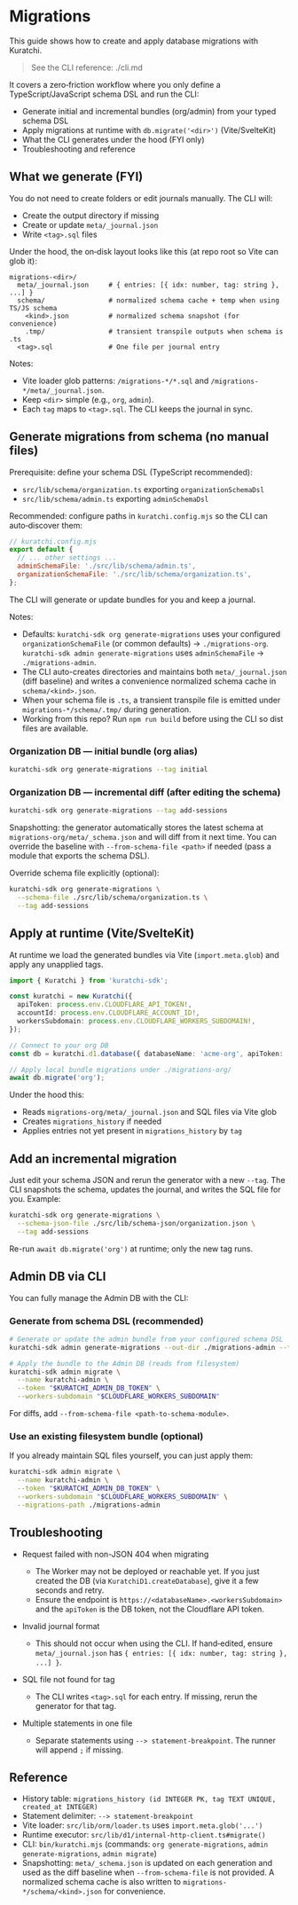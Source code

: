 # Migrations

This guide shows how to create and apply database migrations with Kuratchi.

> See the CLI reference: ./cli.md

It covers a zero‑friction workflow where you only define a TypeScript/JavaScript schema DSL and run the CLI:
- Generate initial and incremental bundles (org/admin) from your typed schema DSL
- Apply migrations at runtime with `db.migrate('<dir>')` (Vite/SvelteKit)
- What the CLI generates under the hood (FYI only)
- Troubleshooting and reference

## What we generate (FYI)

You do not need to create folders or edit journals manually. The CLI will:
- Create the output directory if missing
- Create or update `meta/_journal.json`
- Write `<tag>.sql` files

Under the hood, the on‑disk layout looks like this (at repo root so Vite can glob it):

```
migrations-<dir>/
  meta/_journal.json     # { entries: [{ idx: number, tag: string }, ...] }
  schema/                # normalized schema cache + temp when using TS/JS schema
    <kind>.json          # normalized schema snapshot (for convenience)
    .tmp/                # transient transpile outputs when schema is .ts
  <tag>.sql              # One file per journal entry
```

Notes:
- Vite loader glob patterns: `/migrations-*/*.sql` and `/migrations-*/meta/_journal.json`.
- Keep `<dir>` simple (e.g., `org`, `admin`).
- Each `tag` maps to `<tag>.sql`. The CLI keeps the journal in sync.

## Generate migrations from schema (no manual files)

Prerequisite: define your schema DSL (TypeScript recommended):
- `src/lib/schema/organization.ts` exporting `organizationSchemaDsl`
- `src/lib/schema/admin.ts` exporting `adminSchemaDsl`

Recommended: configure paths in `kuratchi.config.mjs` so the CLI can auto‑discover them:

```js
// kuratchi.config.mjs
export default {
  // ... other settings ...
  adminSchemaFile: './src/lib/schema/admin.ts',
  organizationSchemaFile: './src/lib/schema/organization.ts',
};
```

The CLI will generate or update bundles for you and keep a journal.

Notes:
- Defaults: `kuratchi-sdk org generate-migrations` uses your configured `organizationSchemaFile` (or common defaults) -> `./migrations-org`. `kuratchi-sdk admin generate-migrations` uses `adminSchemaFile` -> `./migrations-admin`.
- The CLI auto-creates directories and maintains both `meta/_journal.json` (diff baseline) and writes a convenience normalized schema cache in `schema/<kind>.json`.
- When your schema file is `.ts`, a transient transpile file is emitted under `migrations-*/schema/.tmp/` during generation.
- Working from this repo? Run `npm run build` before using the CLI so dist files are available.

### Organization DB — initial bundle (org alias)

```sh
kuratchi-sdk org generate-migrations --tag initial
```

### Organization DB — incremental diff (after editing the schema)

```sh
kuratchi-sdk org generate-migrations --tag add-sessions
```

Snapshotting: the generator automatically stores the latest schema at `migrations-org/meta/_schema.json` and will diff from it next time. You can override the baseline with `--from-schema-file <path>` if needed (pass a module that exports the schema DSL).

Override schema file explicitly (optional):

```sh
kuratchi-sdk org generate-migrations \
  --schema-file ./src/lib/schema/organization.ts \
  --tag add-sessions
```

## Apply at runtime (Vite/SvelteKit)

At runtime we load the generated bundles via Vite (`import.meta.glob`) and apply any unapplied tags.

```ts
import { Kuratchi } from 'kuratchi-sdk';

const kuratchi = new Kuratchi({
  apiToken: process.env.CLOUDFLARE_API_TOKEN!,
  accountId: process.env.CLOUDFLARE_ACCOUNT_ID!,
  workersSubdomain: process.env.CLOUDFLARE_WORKERS_SUBDOMAIN!,
});

// Connect to your org DB
const db = kuratchi.d1.database({ databaseName: 'acme-org', apiToken: '<org_db_token>' });

// Apply local bundle migrations under ./migrations-org/
await db.migrate('org');
```

Under the hood this:
- Reads `migrations-org/meta/_journal.json` and SQL files via Vite glob
- Creates `migrations_history` if needed
- Applies entries not yet present in `migrations_history` by `tag`

## Add an incremental migration

Just edit your schema JSON and rerun the generator with a new `--tag`. The CLI snapshots the schema, updates the journal, and writes the SQL file for you. Example:

```sh
kuratchi-sdk org generate-migrations \
  --schema-json-file ./src/lib/schema-json/organization.json \
  --tag add-sessions
```

Re-run `await db.migrate('org')` at runtime; only the new tag runs.

## Admin DB via CLI

You can fully manage the Admin DB with the CLI:

### Generate from schema DSL (recommended)

```sh
# Generate or update the admin bundle from your configured schema DSL
kuratchi-sdk admin generate-migrations --out-dir ./migrations-admin --tag initial

# Apply the bundle to the Admin DB (reads from filesystem)
kuratchi-sdk admin migrate \
  --name kuratchi-admin \
  --token "$KURATCHI_ADMIN_DB_TOKEN" \
  --workers-subdomain "$CLOUDFLARE_WORKERS_SUBDOMAIN"
```

For diffs, add `--from-schema-file <path-to-schema-module>`.

### Use an existing filesystem bundle (optional)

If you already maintain SQL files yourself, you can just apply them:

```sh
kuratchi-sdk admin migrate \
  --name kuratchi-admin \
  --token "$KURATCHI_ADMIN_DB_TOKEN" \
  --workers-subdomain "$CLOUDFLARE_WORKERS_SUBDOMAIN" \
  --migrations-path ./migrations-admin
```

## Troubleshooting

- Request failed with non-JSON 404 when migrating
  - The Worker may not be deployed or reachable yet. If you just created the DB (via `KuratchiD1.createDatabase`), give it a few seconds and retry.
  - Ensure the endpoint is `https://<databaseName>.<workersSubdomain>` and the `apiToken` is the DB token, not the Cloudflare API token.

- Invalid journal format
  - This should not occur when using the CLI. If hand‑edited, ensure `meta/_journal.json` has `{ entries: [{ idx: number, tag: string }, ...] }`.

- SQL file not found for tag
  - The CLI writes `<tag>.sql` for each entry. If missing, rerun the generator for that tag.

- Multiple statements in one file
  - Separate statements using `--> statement-breakpoint`. The runner will append `;` if missing.

## Reference

- History table: `migrations_history (id INTEGER PK, tag TEXT UNIQUE, created_at INTEGER)`
- Statement delimiter: `--> statement-breakpoint`
- Vite loader: `src/lib/orm/loader.ts` uses `import.meta.glob('...')`
- Runtime executor: `src/lib/d1/internal-http-client.ts#migrate()`
- CLI: `bin/kuratchi.mjs` (commands: `org generate-migrations`, `admin generate-migrations`, `admin migrate`)
- Snapshotting: `meta/_schema.json` is updated on each generation and used as the diff baseline when `--from-schema-file` is not provided. A normalized schema cache is also written to `migrations-*/schema/<kind>.json` for convenience.
